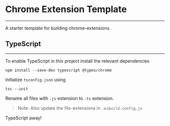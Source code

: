 # Chrome Extension Template
---------------------------

A starter template for building chrome-extensions.

## TypeScript
-------------

To enable TypeScript in this project install the relevant dependencies

```
npm install --save-dev typescript @types/chrome
```

Initialize `tsconfig.json` using

```
tsc --init
```

Rename all files with `.js` extension to `.ts` extension. 

>Note: Also update the file-extensions in `.esbuild.config.js`

TypeScript away!